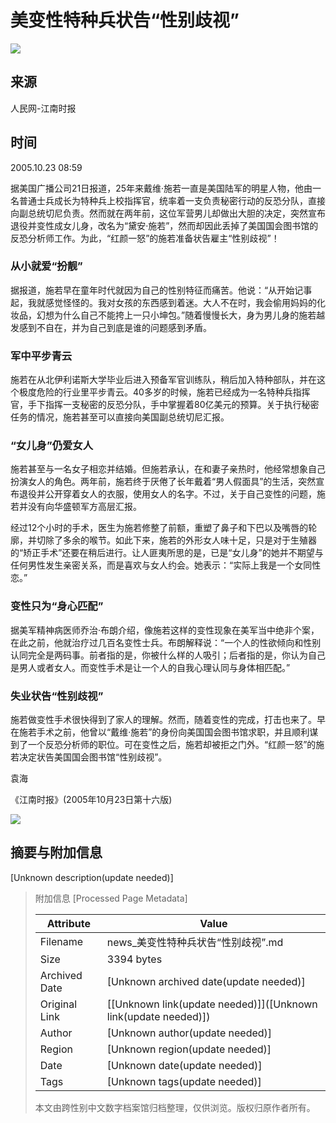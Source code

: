 # 美变性特种兵状告“性别歧视”

![](//n.sinaimg.cn/default/622af858/20181010/default_avatar.jpg)

## 来源
人民网-江南时报

## 时间
2005.10.23 08:59

据美国广播公司21日报道，25年来戴维·施若一直是美国陆军的明星人物，他由一名普通士兵成长为特种兵上校指挥官，统率着一支负责秘密行动的反恐分队，直接向副总统切尼负责。然而就在两年前，这位军营男儿却做出大胆的决定，突然宣布退役并变性成女儿身，改名为“黛安·施若”，然而却因此丢掉了美国国会图书馆的反恐分析师工作。为此，“红颜一怒”的施若准备状告雇主“性别歧视”！

### 从小就爱“扮靓”

据报道，施若早在童年时代就因为自己的性别特征而痛苦。他说：“从开始记事起，我就感觉怪怪的。我对女孩的东西感到着迷。大人不在时，我会偷用妈妈的化妆品，幻想为什么自己不能挎上一只小坤包。”随着慢慢长大，身为男儿身的施若越发感到不自在，并为自己到底是谁的问题感到矛盾。

### 军中平步青云

施若在从北伊利诺斯大学毕业后进入预备军官训练队，稍后加入特种部队，并在这个极度危险的行业里平步青云。40多岁的时候，施若已经成为一名特种兵指挥官，手下指挥一支秘密的反恐分队，手中掌握着80亿美元的预算。关于执行秘密任务的情况，施若甚至可以直接向美国副总统切尼汇报。

### “女儿身”仍爱女人

施若甚至与一名女子相恋并结婚。但施若承认，在和妻子亲热时，他经常想象自己扮演女人的角色。两年前，施若终于厌倦了长年戴着“男人假面具”的生活，突然宣布退役并公开穿着女人的衣服，使用女人的名字。不过，关于自己变性的问题，施若并没有向华盛顿军方高层汇报。

经过12个小时的手术，医生为施若修整了前额，重塑了鼻子和下巴以及嘴唇的轮廓，并切除了多余的喉节。如此下来，施若的外形女人味十足，只是对于生殖器的“矫正手术”还要在稍后进行。让人匪夷所思的是，已是“女儿身”的她并不期望与任何男性发生亲密关系，而是喜欢与女人约会。她表示：“实际上我是一个女同性恋。”

### 变性只为“身心匹配”

据美军精神病医师乔治·布朗介绍，像施若这样的变性现象在美军当中绝非个案，在此之前，他就治疗过几百名变性士兵。布朗解释说：“一个人的性欲倾向和性别认同完全是两码事。前者指的是，你被什么样的人吸引；后者指的是，你认为自己是男人或者女人。而变性手术是让一个人的自我心理认同与身体相匹配。”

### 失业状告“性别歧视”

施若做变性手术很快得到了家人的理解。然而，随着变性的完成，打击也来了。早在施若手术之前，他曾以“戴维·施若”的身份向美国国会图书馆求职，并且顺利谋到了一个反恐分析师的职位。可在变性之后，施若却被拒之门外。“红颜一怒”的施若决定状告美国国会图书馆“性别歧视”。

袁海

《江南时报》(2005年10月23日第十六版)

![](//n.sinaimg.cn/default/2fb77759/20151125/320X320.png)

## 摘要与附加信息

<!-- tcd_abstract -->
[Unknown description(update needed)]
<!-- tcd_abstract_end -->

> 附加信息 [Processed Page Metadata]
>
> | Attribute       | Value                                  |
> |-----------------|----------------------------------------|
> | Filename        | news_美变性特种兵状告“性别歧视”.md                             |
> | Size            | 3394 bytes                           |
> | Archived Date   | [Unknown archived date(update needed)]                             |
> | Original Link   | [[Unknown link(update needed)]]([Unknown link(update needed)])                       |
> | Author          | [Unknown author(update needed)]                               |
> | Region          | [Unknown region(update needed)]                               |
> | Date            | [Unknown date(update needed)]                                 |
> | Tags            | [Unknown tags(update needed)]                                 |
>
> 本文由跨性别中文数字档案馆归档整理，仅供浏览。版权归原作者所有。
>